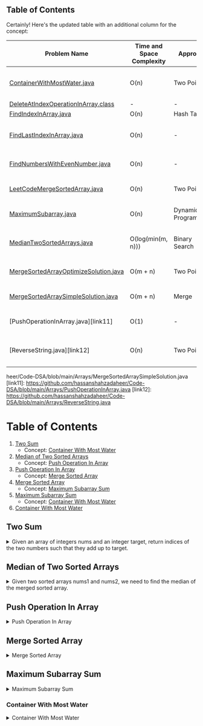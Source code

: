 ## Table of Contents

Certainly! Here's the updated table with an additional column for the concept:

| Problem Name                                 | Time and Space Complexity | Approach             | Concept                      |
| -------------------------------------------- | ------------------------- | -------------------- | ---------------------------- |
| [ContainerWithMostWater.java][link1]          | O(n)                      | Two Pointer          | [Container With Most Water](#container-with-most-water) |
| [DeleteAtIndexOperationInArray.class][link2]  | -                         | -                    | -                            |
| [FindIndexInArray.java][link3]                | O(n)                      | Hash Table           | [Two Sum](#two-sum)          |
| [FindLastIndexInArray.java][link4]            | O(n)                      | -                    | [Median of Two Sorted Arrays](#median-of-two-sorted-arrays) |
| [FindNumbersWithEvenNumber.java][link5]       | O(n)                      | -                    | [Push Operation In Array](#push-operation-in-array) |
| [LeetCodeMergeSortedArray.java][link6]        | O(n)                      | Two Pointer          | [Merge Sorted Array](#merge-sorted-array) |
| [MaximumSubarray.java][link7]                 | O(n)                      | Dynamic Programming | [Maximum Subarray Sum](#maximum-subarray-sum) |
| [MedianTwoSortedArrays.java][link8]           | O(log(min(m, n)))         | Binary Search        | [Container With Most Water](#container-with-most-water) |
| [MergeSortedArrayOptimizeSolution.java][link9] | O(m + n)                  | Two Pointer          | [Merge Sorted Array](#merge-sorted-array) |
| [MergeSortedArraySimpleSolution.java][link10]  | O(m + n)                  | Merge                | [Maximum Subarray Sum](#maximum-subarray-sum) |
| [PushOperationInArray.java][link11]            | O(1)                      | -                    | [Push Operation In Array](#push-operation-in-array) |
| [ReverseString.java][link12]                  | O(n)                      | Two Pointer          | [Median of Two Sorted Arrays](#median-of-two-sorted-arrays) |

[link1]: https://github.com/hassanshahzadaheer/Code-DSA/blob/main/Arrays/ContainerWithMostWater.java
[link2]: https://github.com/hassanshahzadaheer/Code-DSA/blob/main/Arrays/DeleteAtIndexOperationInArray.class
[link3]: https://github.com/hassanshahzadaheer/Code-DSA/blob/main/Arrays/FindIndexInArray.java
[link4]: https://github.com/hassanshahzadaheer/Code-DSA/blob/main/Arrays/FindLastIndexInArray.java
[link5]: https://github.com/hassanshahzadaheer/Code-DSA/blob/main/Arrays/FindNumbersWithEvenNumber.java
[link6]: https://github.com/hassanshahzadaheer/Code-DSA/blob/main/Arrays/LeetCodeMergeSortedArray.java
[link7]: https://github.com/hassanshahzadaheer/Code-DSA/blob/main/Arrays/MaximumSubarray.java
[link8]: https://github.com/hassanshahzadaheer/Code-DSA/blob/main/Arrays/MedianTwoSortedArrays.java
[link9]: https://github.com/hassanshahzadaheer/Code-DSA/blob/main/Arrays/MergeSortedArrayOptimizeSolution.java
[link10]: https://github.com/hassanshahzada

heer/Code-DSA/blob/main/Arrays/MergeSortedArraySimpleSolution.java
[link11]: https://github.com/hassanshahzadaheer/Code-DSA/blob/main/Arrays/PushOperationInArray.java
[link12]: https://github.com/hassanshahzadaheer/Code-DSA/blob/main/Arrays/ReverseString.java

# Table of Contents
1. [Two Sum](#two-sum)
   - Concept: [Container With Most Water](#container-with-most-water)
2. [Median of Two Sorted Arrays](#median-of-two-sorted-arrays)
   - Concept: [Push Operation In Array](#push-operation-in-array)
3. [Push Operation In Array](#push-operation-in-array)
   - Concept: [Merge Sorted Array](#merge-sorted-array)
4. [Merge Sorted Array](#merge-sorted-array)
   - Concept: [Maximum Subarray Sum](#maximum-subarray-sum)
5. [Maximum Subarray Sum](#maximum-subarray-sum)
   - Concept: [Container With Most Water](#container-with-most-water)
6. [Container With Most Water](#container-with-most-water)

## Two Sum
<details>
<summary>Given an array of integers nums and an integer target, return indices of the two numbers such that they add up to target.</summary>
 
Approach:
- Hash Map: The program uses a hash map to store the values from the input array nums as keys and their corresponding indices as values. This allows for efficient lookup of the complement value during the iteration.

Time complexity: O(n)
- The for loop iterates through each element of nums exactly once. The hash map operations, such as containsKey and put, have an average time complexity of O(1).

Space complexity: O(n)
- In the worst case, all elements of nums are stored in the hash map.

Source Code:
```java
import java.util.HashMap;
import java.util.Map;

class Solution {
    public int[] twoSum(int[] nums, int target) {
        Map<Integer, Integer> map = new HashMap<>();
        
        for (int i = 0; i < nums.length; i++) {
            int complement = target - nums[i];
            
            if (map.containsKey(complement)) {
                return new int[]{map.get(complement), i};
            }
            
            map.put(nums[i], i);
        }
        
        return new int[]{};
    }
}
```
</details>

## Median of Two Sorted Arrays
<details>
<summary>Given two sorted arrays nums1 and nums2, we need to find the median of the merged sorted array.</summary>

Approach:
1. Merge the two arrays into a single sorted array.
2. Find the median of the merged array.

Time complexity: O(m + n)
- The algorithm iterates through both nums1 and nums2 once, so the time complexity is proportional to the combined lengths of the arrays.

Space complexity: O(m + n)
- The merged array requires space to store all the elements.

Source Code:
```java
class Solution {
    public double findMedianSortedArrays(int[] nums1, int[] nums2) {
        int m = nums1.length;
        int n = nums2.length;
        int[] merged = new int[m + n];
        
        int i = 0, j = 0, k = 0;
        while (i < m && j < n) {
            if (nums1[i] <= nums2[j]) {
                merged[k++] = nums1[i++];
            } else {
                merged[k++] = nums2[j++];
            }
        }
        
        while (i < m) {
            merged[k++] = nums1[i++];
        }
        
        while (j < n) {
            merged[k++] = nums2[j++];
        }
        
        int medianIndex = (m + n) / 2;
        if ((m + n) % 2 == 0) {
            return (merged[medianIndex - 1] + merged[medianIndex]) / 2.0;
        } else {
            return merged[medianIndex];
        }
    }
}
```
</details>

## Push Operation In Array
<details>
<summary>Push Operation In Array</summary>

The `PushOperationInArray` class demonstrates adding elements to an array using the `push` operation. It provides the following functionality:

- `push(Object item)`: Adds an item to
- `push(Object item)`: Adds an item to the array at the end.
- `display()`: Prints the elements of the array.

Source Code:
```java
class PushOperationInArray {
    private Object[] array;
    private int size;
    private int capacity;

    public PushOperationInArray(int capacity) {
        this.capacity = capacity;
        this.array = new Object[capacity];
        this.size = 0;
    }

    public void push(Object item) {
        if (size == capacity) {
            increaseCapacity();
        }
        array[size] = item;
        size++;
    }

    private void increaseCapacity() {
        int newCapacity = capacity * 2;
        Object[] newArray = new Object[newCapacity];
        for (int i = 0; i < size; i++) {
            newArray[i] = array[i];
        }
        array = newArray;
        capacity = newCapacity;
    }

    public void display() {
        for (int i = 0; i < size; i++) {
            System.out.println(array[i]);
        }
    }
}
```
</details>

## Merge Sorted Array
<details>
<summary>Merge Sorted Array</summary>

The `MergeSortedArray` class provides a method to merge two sorted arrays into a single sorted array.

Approach:
1. Initialize three pointers: `i` for the first array, `j` for the second array, and `k` for the merged array.
2. Compare the elements at indices `i` and `j` and add the smaller element to the merged array.
3. Move the corresponding pointer (`i` or `j`) and the `k` pointer to the next position.
4. Repeat steps 2-3 until one of the arrays is fully processed.
5. Add any remaining elements from the unfinished array to the merged array.
6. Return the merged array.

Time complexity: O(m + n)
- The algorithm iterates through both arrays once, comparing and merging the elements. The time complexity is proportional to the combined lengths of the arrays.

Space complexity: O(m + n)
- The merged array requires space to store all the elements.

Source Code:
```java
class MergeSortedArray {
    public int[] merge(int[] nums1, int m, int[] nums2, int n) {
        int[] merged = new int[m + n];
        int i = 0, j = 0, k = 0;

        while (i < m && j < n) {
            if (nums1[i] <= nums2[j]) {
                merged[k++] = nums1[i++];
            } else {
                merged[k++] = nums2[j++];
            }
        }

        while (i < m) {
            merged[k++] = nums1[i++];
        }

        while (j < n) {
            merged[k++] = nums2[j++];
        }

        return merged;
    }
}
```
</details>

## Maximum Subarray Sum
<details>
<summary>Maximum Subarray Sum</summary>

The `MaximumSubarraySum` class provides a method to find the maximum sum of a contiguous subarray within an array.

Approach:
- The Kadane's algorithm is used to find the maximum subarray sum.
- Initialize two variables: `maxSum` and `currentSum` to store the maximum sum found so far and the sum of the current subarray.
- Iterate

 through the array:
    - Add the current element to `currentSum`.
    - If `currentSum` becomes negative, reset it to zero since a negative sum would only decrease the maximum sum.
    - Update `maxSum` if `currentSum` is greater than `maxSum`.
- Return `maxSum` as the result.

Time complexity: O(n)
- The algorithm iterates through the array once, performing constant-time operations.

Space complexity: O(1)
- The algorithm uses a constant amount of extra space.

Source Code:
```java
class MaximumSubarraySum {
    public int maxSubArray(int[] nums) {
        int maxSum = nums[0];
        int currentSum = 0;

        for (int num : nums) {
            currentSum += num;
            if (currentSum > maxSum) {
                maxSum = currentSum;
            }
            if (currentSum < 0) {
                currentSum = 0;
            }
        }

        return maxSum;
    }
}
```
</details>

### Container With Most Water
<details>
<summary>Container With Most Water</summary>

The "Container With Most Water" problem aims to find the maximum area of water that can be trapped between two vertical lines in a given array of heights.

#### Approach:

The provided solution uses the two-pointer approach to solve the problem efficiently.

1. Initialize two pointers, `left` and `right`, pointing to the first and last elements of the array, respectively.
2. Calculate the current area between the lines represented by the `left` and `right` pointers. The area is determined by the width (the difference between the indices) and the height (the minimum height between the two pointers).
3. Update the maximum area if the current area is greater.
4. Move the pointer with the smaller height inward. If the height at the `left` pointer is smaller, move the `left` pointer one step to the right; otherwise, move the `right` pointer one step to the left.
5. Repeat steps 2-4 until the pointers meet (i.e., `left >= right`).

By iteratively comparing and updating the maximum area, this approach explores all possible combinations of lines and ensures that the maximum area is found.

#### Time and Space Complexity:

The two-pointer approach has a time complexity of O(n), where n is the number of elements in the array. The approach only requires a single pass through the array, comparing and updating the area in constant time.

The space complexity is O(1) since the approach uses a constant amount of extra space to store the pointers and the maximum area.

#### Source Code:

Here's the provided solution:

```java
class Solution {
    public int maxArea(int[] height) {
        int maxArea = 0;
        int left = 0;
        int right = height.length - 1;

        while (left < right) {
            int currentArea = Math.min(height[left], height[right]) * (right - left);
            maxArea = Math.max(maxArea, currentArea);

            if (height[left] < height[right]) {
                left++;
            } else {
                right--;
            }
        }

        return maxArea;
    }
}
```
</details>

         

